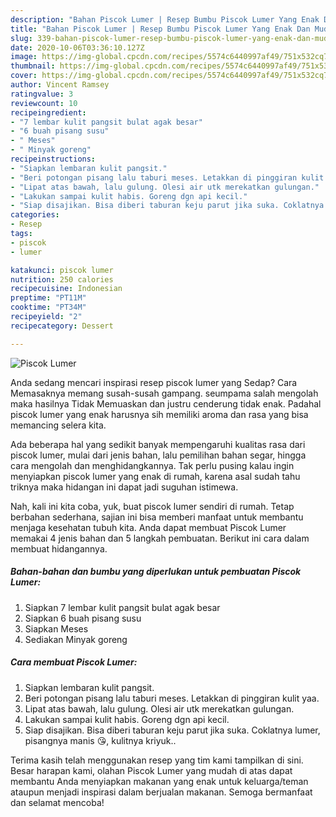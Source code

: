 ```yaml
---
description: "Bahan Piscok Lumer | Resep Bumbu Piscok Lumer Yang Enak Dan Mudah"
title: "Bahan Piscok Lumer | Resep Bumbu Piscok Lumer Yang Enak Dan Mudah"
slug: 339-bahan-piscok-lumer-resep-bumbu-piscok-lumer-yang-enak-dan-mudah
date: 2020-10-06T03:36:10.127Z
image: https://img-global.cpcdn.com/recipes/5574c6440997af49/751x532cq70/piscok-lumer-foto-resep-utama.jpg
thumbnail: https://img-global.cpcdn.com/recipes/5574c6440997af49/751x532cq70/piscok-lumer-foto-resep-utama.jpg
cover: https://img-global.cpcdn.com/recipes/5574c6440997af49/751x532cq70/piscok-lumer-foto-resep-utama.jpg
author: Vincent Ramsey
ratingvalue: 3
reviewcount: 10
recipeingredient:
- "7 lembar kulit pangsit bulat agak besar"
- "6 buah pisang susu"
- " Meses"
- " Minyak goreng"
recipeinstructions:
- "Siapkan lembaran kulit pangsit."
- "Beri potongan pisang lalu taburi meses. Letakkan di pinggiran kulit yaa."
- "Lipat atas bawah, lalu gulung. Olesi air utk merekatkan gulungan."
- "Lakukan sampai kulit habis. Goreng dgn api kecil."
- "Siap disajikan. Bisa diberi taburan keju parut jika suka. Coklatnya lumer, pisangnya manis 😘, kulitnya kriyuk.."
categories:
- Resep
tags:
- piscok
- lumer

katakunci: piscok lumer 
nutrition: 250 calories
recipecuisine: Indonesian
preptime: "PT11M"
cooktime: "PT34M"
recipeyield: "2"
recipecategory: Dessert

---
```



![Piscok Lumer](https://img-global.cpcdn.com/recipes/5574c6440997af49/751x532cq70/piscok-lumer-foto-resep-utama.jpg)

Anda sedang mencari inspirasi resep piscok lumer yang Sedap? Cara Memasaknya memang susah-susah gampang. seumpama salah mengolah maka hasilnya Tidak Memuaskan dan justru cenderung tidak enak. Padahal piscok lumer yang enak harusnya sih memiliki aroma dan rasa yang bisa memancing selera kita.

Ada beberapa hal yang sedikit banyak mempengaruhi kualitas rasa dari piscok lumer, mulai dari jenis bahan, lalu pemilihan bahan segar, hingga cara mengolah dan menghidangkannya. Tak perlu pusing kalau ingin menyiapkan piscok lumer yang enak di rumah, karena asal sudah tahu triknya maka hidangan ini dapat jadi suguhan istimewa.




Nah, kali ini kita coba, yuk, buat piscok lumer sendiri di rumah. Tetap berbahan sederhana, sajian ini bisa memberi manfaat untuk membantu menjaga kesehatan tubuh kita. Anda dapat membuat Piscok Lumer memakai 4 jenis bahan dan 5 langkah pembuatan. Berikut ini cara dalam membuat hidangannya.

<!--inarticleads1-->

##### Bahan-bahan dan bumbu yang diperlukan untuk pembuatan Piscok Lumer:

1. Siapkan 7 lembar kulit pangsit bulat agak besar
1. Siapkan 6 buah pisang susu
1. Siapkan  Meses
1. Sediakan  Minyak goreng




<!--inarticleads2-->

##### Cara membuat Piscok Lumer:

1. Siapkan lembaran kulit pangsit.
1. Beri potongan pisang lalu taburi meses. Letakkan di pinggiran kulit yaa.
1. Lipat atas bawah, lalu gulung. Olesi air utk merekatkan gulungan.
1. Lakukan sampai kulit habis. Goreng dgn api kecil.
1. Siap disajikan. Bisa diberi taburan keju parut jika suka. Coklatnya lumer, pisangnya manis 😘, kulitnya kriyuk..




Terima kasih telah menggunakan resep yang tim kami tampilkan di sini. Besar harapan kami, olahan Piscok Lumer yang mudah di atas dapat membantu Anda menyiapkan makanan yang enak untuk keluarga/teman ataupun menjadi inspirasi dalam berjualan makanan. Semoga bermanfaat dan selamat mencoba!
